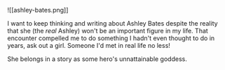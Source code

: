 ![[ashley-bates.png]]

I want to keep thinking and writing about Ashley Bates despite the reality that she (the *real* Ashley) won't be an important figure in my life.
That encounter compelled me to do something I hadn't even thought to do in years, ask out a girl. Someone I'd met in real life no less!

She belongs in a story as some hero's unnattainable goddess.